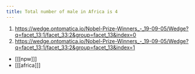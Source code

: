 ```yaml
---
title: Total number of male in Africa is 4
---
```


1. https://wedge.ontomatica.io/Nobel-Prize-Winners_-_19-09-05/Wedge?q=facet_13:1/facet_33:2&group=facet_13&index=0
2. https://wedge.ontomatica.io/Nobel-Prize-Winners_-_19-09-05/Wedge?q=facet_13:1/facet_33:2&group=facet_13&index=1

* [[[npw]]]
* [[[africa]]]
